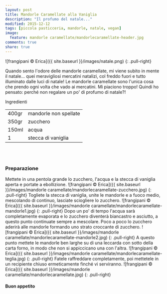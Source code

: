 ```yaml
---
layout: post
title: Mandorle Caramellate alla Vaniglia
description: "Il profumo del natale..."
modified: 2015-12-12
tags: [piccola pasticceria, mandorle, natale, vegan]
image:
  feature: mandorle caramellate/mandorlecaramellate-header.jpg
comments: true
share: true
---
```


![frangipani © Erica]({{ site.baseurl }}/images/natale.png)
{: .pull-right}

Quando sento l'odore delle mandorle caramellate, mi viene subito in mente il natale... quei meravigliosi mercatini natalizi, col freddo fuori e tutto illuminato dalle luci di natale! Le mandorle caramellate sono l'unica cosa che prendo ogni volta che vado ai mercatini. Mi piaciono troppo! Quindi ho pensato: perché non regalare un po' di profumo di natale?! 


<div class="ingredients">
  <div class="ingredients-title">Ingredienti</div>
  <table>
    <tbody>
      </tr>
      <tr>
        <td>400gr</td>
        <td>mandorle non spellate</td>
      </tr>
      <tr>
        <td>350gr</td>
        <td>zucchero</td>
      </tr>
      <tr>
        <td>150ml</td>
        <td>acqua</td>
      </tr>
      <tr>
        <td>1</td>
        <td>stecca di vaniglia</td>   
      </tr>
    </tbody>
  </table>
  <br></br>
</div>


<h3>
  <font color="grey">
    <i class="icon-cogs"></i>
  </font> Preparazione
</h3>

Mettete in una pentola grande lo zucchero, l'acqua e la stecca di vaniglia aperta e portate a ebollizione. 
![frangipani © Erica]({{ site.baseurl }}/images/mandorle caramellate/mandorlecaramellate-zucchero.jpg)
{: .pull-right}
Togliete la stecca di vaniglia, unite le mandorle e a fuoco medio, mescolando di continuo, lasciate sciogliere lo zucchero.
![frangipani © Erica]({{ site.baseurl }}/images/mandorle caramellate/mandorlecaramellate-mandorle1.jpg)
{: .pull-right}
Dopo un po' di tempo l'acqua sarà completamente evaporata e lo zucchero diventerà biancastro e asciutto, a questo punto continuate sempre a mescolare. Poco a poco lo zucchero aderirà alle mandorle formando uno strato croccante di zucchero.
![frangipani © Erica]({{ site.baseurl }}/images/mandorle caramellate/mandorlecaramellate-mandorle2.jpg)
{: .pull-right}
A questo punto mettete le mandorle ben larghe su di una leccarda con sotto della carta forno, in modo che non si appiccicano una con l'altra.
![frangipani © Erica]({{ site.baseurl }}/images/mandorle caramellate/mandorlecaramellate-teglia.jpg)
{: .pull-right}
Fatele raffreddare completamente, poi mettetele in un recipiente chiuso ermeticamente finché vi serviranno.
![frangipani © Erica]({{ site.baseurl }}/images/mandorle caramellate/mandorlecaramellate.jpg)
{: .pull-right}

<h4>Buon appetito
  <font color="red">
    <i class="icon-smile"></i>
  </font>
</h4>
